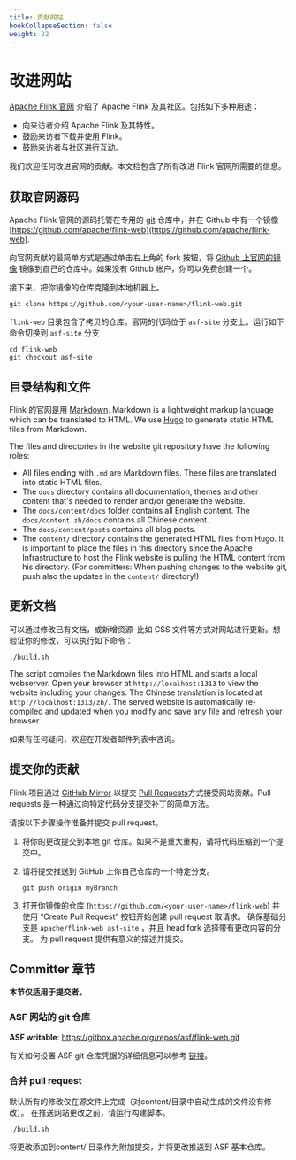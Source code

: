 ```yaml
---
title: 贡献网站
bookCollapseSection: false
weight: 22
---
```


# 改进网站

[Apache Flink 官网](http://flink.apache.org) 介绍了 Apache Flink 及其社区。包括如下多种用途：

- 向来访者介绍 Apache Flink 及其特性。
- 鼓励来访者下载并使用 Flink。
- 鼓励来访者与社区进行互动。

我们欢迎任何改进官网的贡献。本文档包含了所有改进 Flink 官网所需要的信息。

## 获取官网源码

Apache Flink 官网的源码托管在专用的 [git](http://git-scm.com/) 仓库中，并在 Github 中有一个镜像 [https://github.com/apache/flink-web](https://github.com/apache/flink-web).

向官网贡献的最简单方式是通过单击右上角的 fork 按钮，将 [Github 上官网的镜像](https://github.com/apache/flink-web) 镜像到自己的仓库中。如果没有 Github 帐户，你可以免费创建一个。

接下来，把你镜像的仓库克隆到本地机器上。

```
git clone https://github.com/<your-user-name>/flink-web.git
```

`flink-web` 目录包含了拷贝的仓库。官网的代码位于 `asf-site` 分支上。运行如下命令切换到 `asf-site` 分支

```
cd flink-web
git checkout asf-site
```

## 目录结构和文件

Flink 的官网是用 [Markdown](http://daringfireball.net/projects/markdown/). Markdown is a lightweight markup language which can be translated to HTML. We use [Hugo](https://gohugo.io/) to generate static HTML files from Markdown.

The files and directories in the website git repository have the following roles:

- All files ending with `.md` are Markdown files. These files are translated into static HTML files.
- The `docs` directory contains all documentation, themes and other content that's needed to render and/or generate the website.
- The `docs/content/docs` folder contains all English content. The `docs/content.zh/docs` contains all Chinese content.
- The `docs/content/posts` contains all blog posts. 
- The `content/` directory contains the generated HTML files from Hugo. It is important to place the files in this directory since the Apache Infrastructure to host the Flink website is pulling the HTML content from his directory. (For committers: When pushing changes to the website git, push also the updates in the `content/` directory!)

## 更新文档

可以通过修改已有文档，或新增资源–比如 CSS 文件等方式对网站进行更新。想验证你的修改，可以执行如下命令：

```
./build.sh
```

The script compiles the Markdown files into HTML and starts a local webserver. Open your browser at `http://localhost:1313` to view the website including your changes. The Chinese translation is located at `http://localhost:1313/zh/`. The served website is automatically re-compiled and updated when you modify and save any file and refresh your browser.

如果有任何疑问，欢迎在开发者邮件列表中咨询。

## 提交你的贡献

Flink 项目通过 [GitHub Mirror](https://github.com/apache/flink-web) 以提交 [Pull Requests](https://help.github.com/articles/using-pull-requests)方式接受网站贡献。Pull requests 是一种通过向特定代码分支提交补丁的简单方法。

请按以下步骤操作准备并提交 pull request。

1. 将你的更改提交到本地 git 仓库。如果不是重大重构，请将代码压缩到一个提交中。

2. 请将提交推送到 GitHub 上你自己仓库的一个特定分支。

   ```
   git push origin myBranch
   ```

3. 打开你镜像的仓库 (`https://github.com/<your-user-name>/flink-web`) 并使用 “Create Pull Request” 按钮开始创建 pull request 取请求。 确保基础分支是 `apache/flink-web asf-site` ，并且 head fork 选择带有更改内容的分支。 为 pull request 提供有意义的描述并提交。

## Committer 章节

**本节仅适用于提交者。**

### ASF 网站的 git 仓库

**ASF writable**: https://gitbox.apache.org/repos/asf/flink-web.git

有关如何设置 ASF git 仓库凭据的详细信息可以参考 [链接](https://gitbox.apache.org/)。

### 合并 pull request

默认所有的修改仅在源文件上完成（对content/目录中自动生成的文件没有修改）。 在推送网站更改之前，请运行构建脚本。

```
./build.sh
```

将更改添加到content/ 目录作为附加提交，并将更改推送到 ASF 基本仓库。

